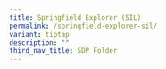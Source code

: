 ```yaml
---
title: Springfield Explorer (SIL)
permalink: /springfield-explorer-sil/
variant: tiptap
description: ""
third_nav_title: SDP Folder
---
```

